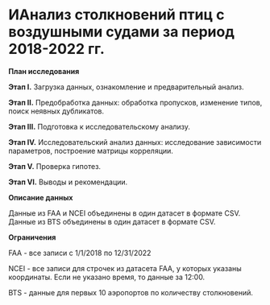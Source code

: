 <h1>ИАнализ столкновений птиц с воздушными судами за период 2018-2022 гг.</h1>

**План исследования**

**Этап I.** Загрузка данных, ознакомление и предварительный анализ.

**Этап II.** Предобработка данных: обработка пропусков, изменение типов, поиск неявных дубликатов.

**Этап III.** Подготовка к исследовательскому анализу.

**Этап IV.** Исследовательский анализ данных: исследование зависимости параметров, построение матрицы корреляции.

**Этап V.** Проверка гипотез.

**Этап VI.** Выводы и рекомендации.


**Описание данных**

Данные из FAA и NCEI объединены в один датасет в формате CSV.
Данные из BTS объединены в один датасет в формате CSV.

**Ограничения**

FAA - все записи с 1/1/2018 по 12/31/2022

NCEI - все записи для строчек из датасета FAA, у которых указаны координаты. Если не указано время, то данные за 12:00.

BTS - данные для первых 10 аэропортов по количеству столкновений.